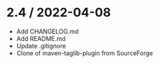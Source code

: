 # 2.4 / 2022-04-08

* Add CHANGELOG.md
* Add README.md
* Update .gitignore
* Clone of maven-taglib-plugin from SourceForge
